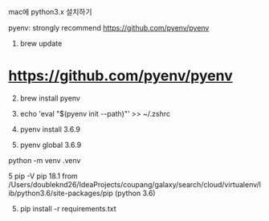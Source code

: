 mac에 python3.x 설치하기



pyenv: strongly recommend
https://github.com/pyenv/pyenv


1. brew update


# https://github.com/pyenv/pyenv
2. brew install pyenv


3. echo 'eval "$(pyenv init --path)"' >> ~/.zshrc


4. pyenv install 3.6.9

5. pyenv global 3.6.9


python -m venv .venv

5 pip -V
pip 18.1 from /Users/doubleknd26/IdeaProjects/coupang/galaxy/search/cloud/virtualenv/lib/python3.6/site-packages/pip (python 3.6)


5. pip install -r requirements.txt
